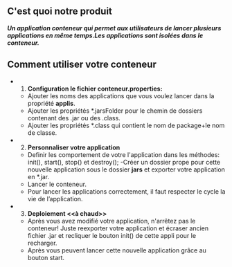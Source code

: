 
## C'est quoi notre produit
___Un application conteneur qui permet aux utilisateurs de lancer plusieurs applications en même temps.Les applications sont isolées dans le conteneur.___

## Comment utiliser votre conteneur
 - 1. __Configuration le fichier conteneur.properties:__
	- Ajouter les noms des applications que vous voulez lancer dans la propriété **applis**.
	- Ajouter les propriétés *.jarsFolder pour le chemin de dossiers contenant des .jar ou des .class.
	- Ajouter les propriétés *.class qui contient le nom de package+le nom de classe.
- 2. __Personnaliser votre application__
	- Definir les comportement de votre l'application dans les méthodes: init(), start(), stop() et destroy();
	 -Créer un dossier prope pour cette nouvelle application sous le dossier **jars** et exporter votre application 		      en *.jar.
	- Lancer le conteneur.
	- Pour lancer les applications correctement, il faut respecter le cycle la vie de l’application.
- 3. __Deploiement <<à chaud>>__
	- Après vous avez modifié votre application, n'arrêtez pas  le conteneur! Juste reexporter votre application et                 écraser ancien fichier .jar et recliquer le bouton init() de cette appli pour le recharger.
	- Après vous peuvent lancer cette nouvelle application grâce au bouton start.
